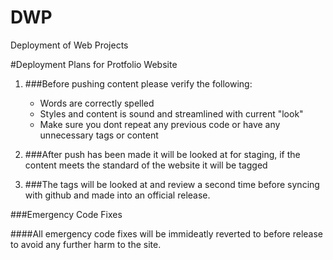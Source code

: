 DWP
===

Deployment of Web Projects

#Deployment Plans for Protfolio Website

1. ###Before pushing content please verify the following:
    * Words are correctly spelled
    * Styles and content is sound and streamlined with current "look"
    * Make sure you dont repeat any previous code or have any unnecessary tags or content

2. ###After push has been made it will be looked at for staging, if the content meets the standard of the website it will be tagged

3. ###The tags will be looked at and review a second time before syncing with github and made into an official release.

###Emergency Code Fixes

####All emergency code fixes will be immideatly reverted to before release to avoid any further harm to the site.
